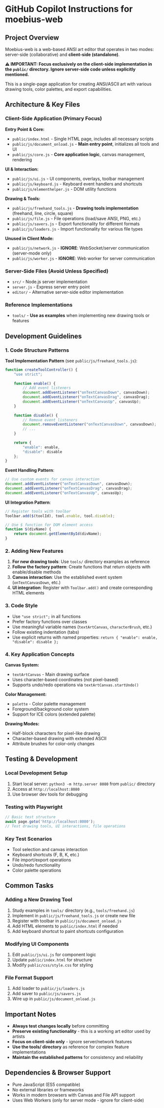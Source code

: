 # GitHub Copilot Instructions for moebius-web

## Project Overview

Moebius-web is a web-based ANSI art editor that operates in two modes: server-side (collaborative) and **client-side (standalone)**. 

**⚠️ IMPORTANT: Focus exclusively on the client-side implementation in the `public/` directory. Ignore server-side code unless explicitly mentioned.**

This is a single-page application for creating ANSI/ASCII art with various drawing tools, color palettes, and export capabilities.

## Architecture & Key Files

### Client-Side Application (Primary Focus)

**Entry Point & Core:**
- `public/index.html` - Single HTML page, includes all necessary scripts
- `public/js/document_onload.js` - **Main entry point**, initializes all tools and UI
- `public/js/core.js` - **Core application logic**, canvas management, rendering

**UI & Interaction:**
- `public/js/ui.js` - UI components, overlays, toolbar management
- `public/js/keyboard.js` - Keyboard event handlers and shortcuts
- `public/js/elementhelper.js` - DOM utility functions

**Drawing & Tools:**
- `public/js/freehand_tools.js` - **Drawing tools implementation** (freehand, line, circle, square)
- `public/js/file.js` - File operations (load/save ANSI, PNG, etc.)
- `public/js/savers.js` - Export functionality for different formats
- `public/js/loaders.js` - Import functionality for various file types

**Unused in Client Mode:**
- `public/js/network.js` - **IGNORE**: WebSocket/server communication (server-mode only)
- `public/js/worker.js` - **IGNORE**: Web worker for server communication

### Server-Side Files (Avoid Unless Specified)
- `src/` - Node.js server implementation
- `server.js` - Express server entry point
- `editor/` - Alternative server-side editor implementation

### Reference Implementations
- `tools/` - **Use as examples** when implementing new drawing tools or features

## Development Guidelines

### 1. Code Structure Patterns

**Tool Implementation Pattern** (see `public/js/freehand_tools.js`):
```javascript
function createToolController() {
    "use strict";
    
    function enable() {
        // Add event listeners
        document.addEventListener("onTextCanvasDown", canvasDown);
        document.addEventListener("onTextCanvasDrag", canvasDrag);
        document.addEventListener("onTextCanvasUp", canvasUp);
    }
    
    function disable() {
        // Remove event listeners
        document.removeEventListener("onTextCanvasDown", canvasDown);
        // ...
    }
    
    return {
        "enable": enable,
        "disable": disable
    };
}
```

**Event Handling Pattern**:
```javascript
// Use custom events for canvas interaction
document.addEventListener("onTextCanvasDown", canvasDown);
document.addEventListener("onTextCanvasDrag", canvasDrag);
document.addEventListener("onTextCanvasUp", canvasUp);
```

**UI Integration Pattern**:
```javascript
// Register tools with toolbar
Toolbar.add($(toolId), tool.enable, tool.disable);

// Use $ function for DOM element access
function $(divName) {
    return document.getElementById(divName);
}
```

### 2. Adding New Features

1. **For new drawing tools**: Use `tools/` directory examples as reference
2. **Follow the factory pattern**: Create functions that return objects with enable/disable methods
3. **Canvas interaction**: Use the established event system (`onTextCanvasDown`, etc.)
4. **UI integration**: Register with `Toolbar.add()` and create corresponding HTML elements

### 3. Code Style

- Use `"use strict";` in all functions
- Prefer factory functions over classes
- Use meaningful variable names (`textArtCanvas`, `characterBrush`, etc.)
- Follow existing indentation (tabs)
- Use explicit returns with named properties: `return { "enable": enable, "disable": disable };`

### 4. Key Application Concepts

**Canvas System:**
- `textArtCanvas` - Main drawing surface
- Uses character-based coordinates (not pixel-based)
- Supports undo/redo operations via `textArtCanvas.startUndo()`

**Color Management:**
- `palette` - Color palette management
- Foreground/background color system
- Support for ICE colors (extended palette)

**Drawing Modes:**
- Half-block characters for pixel-like drawing
- Character-based drawing with extended ASCII
- Attribute brushes for color-only changes

## Testing & Development

### Local Development Setup
1. Start local server: `python3 -m http.server 8080` from `public/` directory
2. Access at `http://localhost:8080`
3. Use browser dev tools for debugging

### Testing with Playwright
```javascript
// Basic test structure
await page.goto('http://localhost:8080');
// Test drawing tools, UI interactions, file operations
```

### Key Test Scenarios
- Tool selection and canvas interaction
- Keyboard shortcuts (F, B, K, etc.)
- File import/export operations
- Undo/redo functionality
- Color palette operations

## Common Tasks

### Adding a New Drawing Tool
1. Study examples in `tools/` directory (e.g., `tools/freehand.js`)
2. Implement in `public/js/freehand_tools.js` or create new file
3. Register with toolbar in `public/js/document_onload.js`
4. Add HTML elements to `public/index.html` if needed
5. Add keyboard shortcut to paint shortcuts configuration

### Modifying UI Components
1. Edit `public/js/ui.js` for component logic
2. Update `public/index.html` for structure
3. Modify `public/css/style.css` for styling

### File Format Support
1. Add loader to `public/js/loaders.js`
2. Add saver to `public/js/savers.js`
3. Wire up in `public/js/document_onload.js`

## Important Notes

- **Always test changes locally** before committing
- **Preserve existing functionality** - this is a working art editor used by artists
- **Focus on client-side only** - ignore server/network features
- **Use the tools/ directory** as reference for complex feature implementations
- **Maintain the established patterns** for consistency and reliability

## Dependencies & Browser Support

- Pure JavaScript (ES5 compatible)
- No external libraries or frameworks
- Works in modern browsers with Canvas and File API support
- Uses Web Workers (only for server mode - ignore for client-side)
